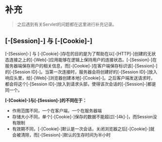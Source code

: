 # 补充

> 之后遇到有关Servlet的问题都在这里进行补充记录。

## [-[Session]-] 与 [-[Cookie]-]

[-[Session]-] 与 [-[Cookie]-]存在的目的是为了帮助在以[-[HTTP]-]创建的无状态连接之上的[-[Web]-]应用能够在逻辑上保持用户的连接状态。[-[Session]-]在服务器端保存用户的相关信息，而[-[Cookie]-]在客户端保存标识该[-[Session]-]的[-[Session ID]-]。当第一次连接时，服务器会将创建好的[-[Session ID]-]放入响应头里，给[-[Web]-]浏览器创建本地[-[Cookie]-]。之后客户端发送请求时，都会将这个[-[Session ID]-]放入到请求头部，使得该次会话的[-[Session]-]都是同一个。

**[-[Cookie]-]与[-[Session]-]的不同在于：**
* 作用范围不同，一个在客户端，一个在服务器端
* 存储大小不同，单个[-[Cookie]-]保存的数据不能超过[-[4k]-]，而Session没有限制
* 有效期不同，[-[Cookie]-]默认是一次会话，关闭浏览器之后[-[Cookie]-]就会被清除，而[-[Session]-]默认的生存时间为半小时